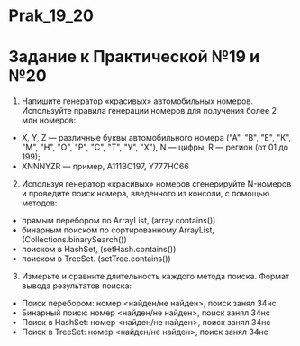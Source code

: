 # Prak_19_20
# Задание к Практической №19 и №20
1. Напишите генератор «красивых» автомобильных номеров. Используйте правила генерации номеров для получения более 2 млн номеров:
- X, Y, Z — различные буквы автомобильного номера ("А", "В", "Е", "К", "М", "Н", "О", "Р", "С", "Т", "У", "Х"), N — цифры, R — регион (от 01 до 199);
- XNNNYZR — пример, A111BC197, Y777HC66

2. Используя генератор «красивых» номеров сгенерируйте N-номеров и проведите поиск номера, введенного из консоли, с помощью методов:
- прямым перебором по ArrayList, (array.contains())
- бинарным поиском по сортированному ArrayList, (Collections.binarySearch())
- поиском в HashSet, (setHash.contains())
- поиском в TreeSet. (setTree.contains())

3. Измерьте и сравните длительность каждого метода поиска.
Формат вывода результатов поиска:
- Поиск перебором: номер <найден/не найден>, поиск занял 34нс
- Бинарный поиск: номер <найден/не найден>, поиск занял 34нс
- Поиск в HashSet: номер <найден/не найден>, поиск занял 34нс
- Поиск в TreeSet: номер <найден/не найден>, поиск занял 34нс
